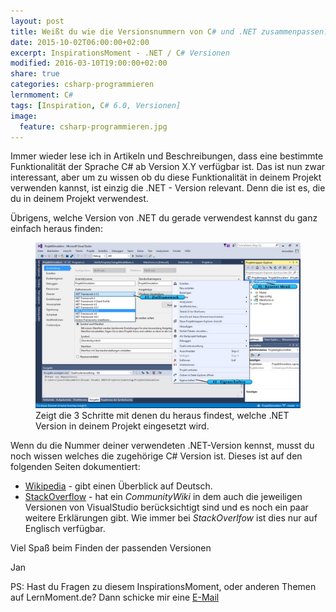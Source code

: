 ```yaml
---
layout: post
title: Weißt du wie die Versionsnummern von C# und .NET zusammenpassen?
date: 2015-10-02T06:00:00+02:00
excerpt: InspirationsMoment - .NET / C# Versionen
modified: 2016-03-10T19:00:00+02:00
share: true
categories: csharp-programmieren
lernmoment: C#
tags: [Inspiration, C# 6.0, Versionen]
image:
  feature: csharp-programmieren.jpg
---
```


Immer wieder lese ich in Artikeln und Beschreibungen, dass eine bestimmte Funktionalität der Sprache C# ab Version X.Y verfügbar ist. Das ist nun zwar interessant, aber um zu wissen ob du diese Funktionalität in deinem Projekt verwenden kannst, ist einzig die .NET - Version relevant. Denn die ist es, die du in deinem Projekt verwendest.

Übrigens, welche Version von .NET du gerade verwendest kannst du ganz einfach heraus finden:

<figure>
	<img src="/images/VS2015_ZielframeworkAendern.jpg" alt="image"></a> <figcaption>Zeigt die 3 Schritte mit denen du heraus findest, welche .NET Version in deinem Projekt eingesetzt wird.</figcaption>
</figure>

Wenn du die Nummer deiner verwendeten .NET-Version kennst, musst du noch wissen welches die zugehörige C# Version ist. Dieses ist auf den folgenden Seiten dokumentiert:

-	[Wikipedia](https://de.wikipedia.org/wiki/C-Sharp#C.23-Versionen) - gibt einen Überblick auf Deutsch.
-	[StackOverflow](http://stackoverflow.com/a/247623/5258906) - hat ein *CommunityWiki* in dem auch die jeweiligen Versionen von VisualStudio berücksichtigt sind und es noch ein paar weitere Erklärungen gibt. Wie immer bei *StackOverlfow* ist dies nur auf Englisch verfügbar.

Viel Spaß beim Finden der passenden Versionen

Jan


PS: Hast du Fragen zu diesem InspirationsMoment, oder anderen Themen auf LernMoment.de? Dann schicke mir eine [E-Mail](mailto:jan@lernmoment.de)
